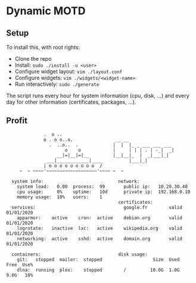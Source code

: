 # Dynamic MOTD

## Setup

To install this, with root rights:

* Clone the repo
* Install: `sudo ./install -u <user>`
* Configure widget layout: `vim ./layout.conf`
* Configure widgets: `vim ./widgets/<widget-name>`
* Run interactively: `sudo ./generate`

The script runs every hour for system information (cpu, disk, ...) and every day for other information (certificates, packages, ...).

## Profit

```
              .  o ..
              o . o o..o.                __ __
                .  ..o..  .             |  |  |_ _ ___ ___ ___
                      o    o            |     | | | . | -_|  _|
                   __|=|__|=|__         |__|__|_  |  _|___|_|
               ___|____________|____          |___|_|
              | o o o o o o o o o  /
     ~  ~ ~~~~'~~~~~~~~~~~~~~~~~~~'~~~~ ~  ~

  system info:                            network:
    system load:   0.00  process:  99       public ip:   10.20.30.40
    cpu usage:     0%    uptime:   10d      private ip:  192.168.0.10
    memory usage:  10%   users:    1
                                          certificates:
  services:                                 google.fr        valid  01/01/2020
    apparmor:    active    cron:  active    debian.org       valid  01/01/2020
    logrotate:   inactive  lxc:   active    wikipedia.org    valid  01/01/2020
    networking:  active    sshd:  active    domain.org       valid  01/01/2020

  containers:                             disk usage:
    git:   stopped  mailer:  stopped                   Size  Used  Free  Use%
    dlna:  running  plex:    stopped        /         10.0G  1.0G  9.0G   10%
```

